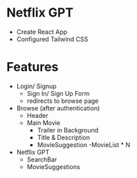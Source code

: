 # Netflix GPT

- Create React App
- Configured Tailwind CSS


# Features
- Login/ Signup
    - Sign In/ Sign Up Form
    - redirects to browse page
- Browse (after authentication)
    - Header
    - Main Movie
        - Trailer in Background
        - Title & Description
        - MovieSuggestion
            -MovieList * N
- Netflix GPT
    - SearchBar
    - MovieSuggestions